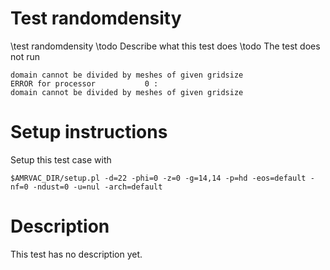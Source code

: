 # Test randomdensity

\test randomdensity
\todo Describe what this test does
\todo The test does not run

    domain cannot be divided by meshes of given gridsize
    ERROR for processor           0 :
    domain cannot be divided by meshes of given gridsize

# Setup instructions

Setup this test case with

    $AMRVAC_DIR/setup.pl -d=22 -phi=0 -z=0 -g=14,14 -p=hd -eos=default -nf=0 -ndust=0 -u=nul -arch=default

# Description

This test has no description yet.


